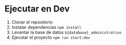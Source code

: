 


# Ejecutar en Dev

1. Clonar el repositorio
2. Instalar dependencias `npm install`
3. Levantar la base de datos `${database}_administrativo`
4. Ejecutar el proyecto `npm run start:dev`